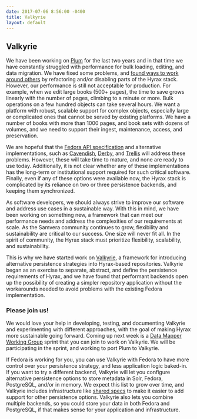 ```yaml
---
date: 2017-07-06 8:56:00 -0400
title: Valkyrie
layout: default
---
```


## Valkyrie

We have been working on [Plum](https://github.com/pulibrary/plum) for the last two years and in that
time we have constantly struggled with performance for bulk loading, editing, and data migration. We
have fixed some problems, and [found ways to work around
others](https://github.com/samvera/hyrax/wiki/Plum-Performance-Tuning) by refactoring and/or
disabling parts of the Hyrax stack. However, our performance is still not acceptable for production.
For example, when we edit large books (500+ pages), the time to save grows linearly with the number
of pages, climbing to a minute or more. Bulk operations on a few hundred objects can take several
hours. We want a platform with robust, scalable support for complex objects, especially large or
complicated ones that cannot be served by existing platforms. We have a number of books with more
than 1000 pages, and book sets with dozens of volumes, and we need to support their ingest,
maintenance, access, and preservation.
<!--more-->
We are hopeful that the [Fedora API specification](http://fedora.info/spec/) and alternative
implementations, such as [Cavendish](https://github.com/cavendish-ldp/cavendish),
[Derby](https://github.com/fcrepo4-labs/derby), and
[Trellis](https://github.com/trellis-ldp/trellis) will address these problems. However, these will
take time to mature, and none are ready to use today. Additionally, it is not clear whether any of
these implementations has the long-term or institutional support required for such critical
software. Finally, even if any of these options were available now, the Hyrax stack is complicated
by its reliance on two or three persistence backends, and keeping them synchronized.

As software developers, we should always strive to improve our software and address use cases in a
sustainable way. With this in mind, we have been working on something new, a framework that can meet
our performance needs and address the complexities of our requirements at scale. As the Samvera
community continues to grow, flexibility and sustainability are critical to our success. One size
will never fit all. In the spirit of community, the Hyrax stack must prioritize flexibility,
scalability, and sustainability.

This is why we have started work on [Valkyrie](https://github.com/samvera-labs/valkyrie), a
framework for introducing alternative persistence strategies into Hyrax-based repositories. Valkyrie
began as an exercise to separate, abstract, and define the persistence requirements of Hyrax, and
we have found that performant backends open up the possibility of creating a simpler repository
application without the workarounds needed to avoid problems with the existing Fedora
implementation.


### Please join us!

We would love your help in developing, testing, and documenting Valkyrie and experimenting with
different approaches, with the goal of making Hyrax more sustainable going forward. Coming up next
week is a [Data Mapper Working
Group](https://wiki.duraspace.org/display/samvera/Samvera+Data+Mapper+Working+Group) sprint that you
can join to work on Valkyrie. We will be participating in the sprint, and working to port Plum to
Valkyrie.

If Fedora is working for you, you can use Valkyrie with Fedora to have more control over your
persistence strategy, and less application logic baked-in. If you want to try a different backend,
Valkyrie will let you configure alternative persistence options to store metadata in Solr, Fedora,
PostgreSQL, and/or in memory. We expect this list to grow over time, and Valkyrie includes
infrastructure like
[shared specs](https://github.com/samvera-labs/valkyrie/tree/master/valkyrie/lib/valkyrie/specs) to
make it easier to add support for other persistence options. Valkyrie also lets you combine multiple
backends, so you could store your data in both Fedora and PostgreSQL, if that makes sense for your
application and infrastructure.
